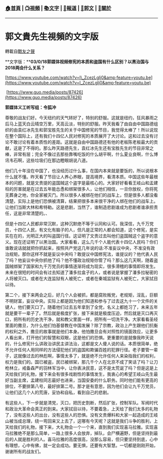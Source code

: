 ###  [:house:首頁](https://github.com/ourhimalayas/home) | [:tv:視頻](https://github.com/ourhimalayas/videos) | [:books:文字](https://github.com/ourhimalayas/txt) | [:newspaper:報道](https://github.com/ourhimalayas/news) | [:eagle:郭文](https://github.com/ourhimalayas/guomedia) | [:pray:關於](https://github.com/ourhimalayas/home/tree/master/about)
---
# 郭文貴先生視頻的文字版
轉載自[戰友之聲](http://littleantvoice.blogspot.com)

**文字版：****03/0/18郭媒体视频修宪的本质和盗国有什么区别？以黑治国与2018两会什么关系？**





[https://www.youtube.com/watch?v=I\_ZcezLgIj0&amp;feature=youtu.be](https://www.youtube.com/watch?v=I_ZcezLgIj0&amp;feature=youtu.be)



&nbsp;[https://www.guo.media/posts/87426](https://www.guo.media/posts/87426)&nbsp;







**郭媒体义工听写组：令狐冲**



尊敬的战友们好。今天纽约的天气转好了，特别的舒服。这就是纽约，狂风暴雨之后马上蓝天白云晴空万里，天高云淡，特别的舒服。昨天我看了由自由中国路德组织的由袁红冰先生和郭宝胜先生的关于中国修宪的节目，我觉得太棒了！所以说现在整个国际上，还有我们十四亿人民对修宪的本质展开了大讨论。这和过去没有讨论不敢讨论有着本质性的差距。这就是自由中国路德还有他的老板陈老板最大的贡献，这是了不得的。那么昨天路德先生，袁红冰先生还有宝胜先生的节目非常之棒，非常有层；完全不像过去那些靠嘴吃饭的什么胡平啊，什么夏业良啊，什么博讯韦石啊，这些垃圾们在那边瞪眼胡说八道。



他们几十年没在中国了，也没经历过什么事，在国内本来就是要饭的，所以说根本什么就不懂。昨天看了节目让人养心养眼，提高境界，看清本质。中国这些年最根本的问题，就是文贵提的盗国贼这个盗字是最核心的。大家好好看看王岐山和孟建柱的厉害就是在过去五年能怂恿和绑架很多人，让他们相信，一旦你放权，你将死无葬身之地，你全家被灭门。所以很多人被绑在他们的战车上，但是很多人都没看清楚，实际上是他们恐惧被清算，结果把很多本来很干净的人绑在他们的战车上。让他们当斯大林和希特勒。这是悲剧，当然了，谁制造悲剧谁成为悲剧者谁承担责任，这是非常清楚的。、



但是十四亿人民都非常沉默，这种沉默绝不等于认同和认可。我深信，九千万党员，十四亿人民，有文化有脑子的人，但凡是正常的人都会知道，这个修宪，是实实在在的，光明正大的叫盗国行径。这证明了文贵过去叫他们盗国贼这个盗字的意义。现在还证明了以黑治国。大家看看，这么几千个人能代表十四亿人民吗？你们谁敢说话就就把你抓起来，按照共产党这几年说的话:不准妄议中央，不准没有政治规矩。那你这样不就是妄议中央吗？敢提议中国修宪法，谁提议的？他代表人民了吗？他妄议中央你抓他了吗？他不懂政治规矩你管了吗？那么这几天啊，随着盗国贼绑架了国家和九千万党员的事情逐渐将成为现实，很多滑稽的事情即将发生。未来在很短的时间会有过去知道了潘多拉盒子的人，或者说是掌握了潘多拉秘密的人将被灭口。或者在大连监狱有人被死亡，或者在秦城监狱有人被死亡，大家拭目以待。



第二个，接下来两会之后，好几个人会被抓，都是腐败叛党，老规矩，淫乱，巨额不明财富，妄议中央。实际上都是因为他们知道和参与了过去这九十一个文件的关键人，他们要灭口了。随着他们过去五年拿到了全党，名义上都姓习了，未来五年就是要干一辈子了。然后就是极度扩张，接下来就是极度压迫，然后就是灭口再灭口，把所有的历史洗干净，就和教父里面一样，把所有一切洗干净。大家看看圣经里面的撒旦，为什么他们怕基督教在中国发展？除了宗教，政治上产生跟他们抗衡的权利之外，撒旦的故事就是他们本身。他怕撒旦会有对照性的镜面效应，让更多人看出来，打开他们的智慧和双眼，这是他们的恐惧。更重要的是就像我昨天说的，什么修宪什么讲政治讲民主讲法治，这都是文人傻人说的话。本质很简单，绝不允许任何人用同样的方法侵犯他们的盗国和欺骗百姓的犯罪行径。老子要管一辈子，这就像过去的林彪啊，事情太多了，就是绝不允许任何人来染指我们的权利，权力是我们的。国已被盗，民已被绑架，那几千个人在北京不成了笑话了吗？让刀枪林立，戒备森严的羽林军当中，让你表决民意，这不是太荒诞了吗？但是这是上天给我们的礼物，接下来会有很多戏剧性的事情发生，我衷心的希望王岐山先生最好当副主席，孟建柱同志最好也进来，当国安委的什么职务。同时他们能有更高的排位，不要排第八号，最好排第二号。那才是有意思，因为他们会让九千万党员，让他们这几个人的荒唐，妥协和自私，看到自己的悲剧。





有这些人，下一步就是清党，灭口，把历史割断，然后扩张，控制军队。军阀时代和政治大革命会真正的到来。大家拭目以待，不要着急，上天给了我们太多的礼物了，没有这些人的出台，没有这些人的恐惧。没有文贵爆料和大家一起造成的王岐山被当成总理，绕一弯回来又上去了，这哪有今天呢？这就是我们斗争的胜利，上天给我们的礼物，接下来，大礼物会一个一个来，直到我们实现喜马拉雅。实现喜马拉雅绝不是那么简单，一路上很多人会放弃，掉队，会尸横遍野，但是坚持到最后的人就是胜利的人。喜马拉雅的高度很高，没那么容易，但只要坚持到底，心中有理想，心中有佛，就一定会成功。要无惧，还要有大智慧。一切都是刚刚开始，谢谢所有的战友们。